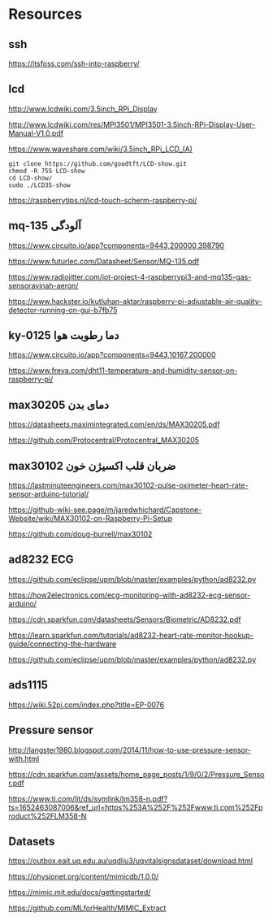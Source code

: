 # Resources

## ssh

https://itsfoss.com/ssh-into-raspberry/

## lcd

http://www.lcdwiki.com/3.5inch_RPi_Display

http://www.lcdwiki.com/res/MPI3501/MPI3501-3.5inch-RPi-Display-User-Manual-V1.0.pdf

https://www.waveshare.com/wiki/3.5inch_RPi_LCD_(A)

```
git clone https://github.com/goodtft/LCD-show.git
chmod -R 755 LCD-show
cd LCD-show/
sudo ./LCD35-show
```

https://raspberrytips.nl/lcd-touch-scherm-raspberry-pi/

## mq-135 آلودگی

https://www.circuito.io/app?components=9443,200000,398790

https://www.futurlec.com/Datasheet/Sensor/MQ-135.pdf

https://www.radiojitter.com/iot-project-4-raspberrypi3-and-mq135-gas-sensoravinah-aeron/

https://www.hackster.io/kutluhan-aktar/raspberry-pi-adjustable-air-quality-detector-running-on-gui-b7fb75

## ky-0125 دما رطوبت هوا

https://www.circuito.io/app?components=9443,10167,200000

https://www.freva.com/dht11-temperature-and-humidity-sensor-on-raspberry-pi/

## max30205 دمای بدن

https://datasheets.maximintegrated.com/en/ds/MAX30205.pdf

https://github.com/Protocentral/Protocentral_MAX30205

## max30102 ضربان قلب اکسیژن خون

https://lastminuteengineers.com/max30102-pulse-oximeter-heart-rate-sensor-arduino-tutorial/

https://github-wiki-see.page/m/jaredwhichard/Capstone-Website/wiki/MAX30102-on-Raspberry-Pi-Setup

https://github.com/doug-burrell/max30102

## ad8232 ECG

https://github.com/eclipse/upm/blob/master/examples/python/ad8232.py

https://how2electronics.com/ecg-monitoring-with-ad8232-ecg-sensor-arduino/

https://cdn.sparkfun.com/datasheets/Sensors/Biometric/AD8232.pdf

https://learn.sparkfun.com/tutorials/ad8232-heart-rate-monitor-hookup-guide/connecting-the-hardware

https://github.com/eclipse/upm/blob/master/examples/python/ad8232.py

## ads1115

https://wiki.52pi.com/index.php?title=EP-0076


## Pressure sensor

http://langster1980.blogspot.com/2014/11/how-to-use-pressure-sensor-with.html

https://cdn.sparkfun.com/assets/home_page_posts/1/9/0/2/Pressure_Sensor.pdf

https://www.ti.com/lit/ds/symlink/lm358-n.pdf?ts=1652463087006&ref_url=https%253A%252F%252Fwww.ti.com%252Fproduct%252FLM358-N

## Datasets

https://outbox.eait.uq.edu.au/uqdliu3/uqvitalsignsdataset/download.html

https://physionet.org/content/mimicdb/1.0.0/

https://mimic.mit.edu/docs/gettingstarted/

https://github.com/MLforHealth/MIMIC_Extract
